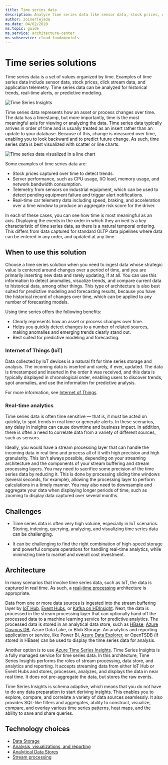```yaml
---
title: Time series data
description: Analyze time series data like sensor data, stock prices, click stream data, or app telemetry for historical trends, real-time alerts, or predictive modeling.
author: zoinerTejada
ms.date: 04/02/2020
ms.topic: guide
ms.service: architecture-center
ms.subservice: cloud-fundamentals
---
```


<!-- cSpell:ignore downsample TSDB -->

# Time series solutions

Time series data is a set of values organized by time. Examples of time series data include sensor data, stock prices, click stream data, and application telemetry. Time series data can be analyzed for historical trends, real-time alerts, or predictive modeling.

![Time Series Insights](./images/time-series-insights.png)

Time series data represents how an asset or process changes over time. The data has a timestamp, but more importantly, time is the most meaningful axis for viewing or analyzing the data. Time series data typically arrives in order of time and is usually treated as an insert rather than an update to your database. Because of this, change is measured over time, enabling you to look backward and to predict future change. As such, time series data is best visualized with scatter or line charts.

![Time series data visualized in a line chart](./images/time-series-chart.png)

Some examples of time series data are:

- Stock prices captured over time to detect trends.
- Server performance, such as CPU usage, I/O load, memory usage, and network bandwidth consumption.
- Telemetry from sensors on industrial equipment, which can be used to detect pending equipment failure and trigger alert notifications.
- Real-time car telemetry data including speed, braking, and acceleration over a time window to produce an aggregate risk score for the driver.

In each of these cases, you can see how time is most meaningful as an axis. Displaying the events in the order in which they arrived is a key characteristic of time series data, as there is a natural temporal ordering. This differs from data captured for standard OLTP data pipelines where data can be entered in any order, and updated at any time.

## When to use this solution

Choose a time series solution when you need to ingest data whose strategic value is centered around changes over a period of time, and you are primarily inserting new data and rarely updating, if at all. You can use this information to detect anomalies, visualize trends, and compare current data to historical data, among other things. This type of architecture is also best suited for predictive modeling and forecasting results, because you have the historical record of changes over time, which can be applied to any number of forecasting models.

Using time series offers the following benefits:

- Clearly represents how an asset or process changes over time.
- Helps you quickly detect changes to a number of related sources, making anomalies and emerging trends clearly stand out.
- Best suited for predictive modeling and forecasting.

### Internet of Things (IoT)

Data collected by IoT devices is a natural fit for time series storage and analysis. The incoming data is inserted and rarely, if ever, updated. The data is timestamped and inserted in the order it was received, and this data is typically displayed in chronological order, enabling users to discover trends, spot anomalies, and use the information for predictive analysis.

For more information, see [Internet of Things](../big-data/index.md#internet-of-things-iot).

### Real-time analytics

Time series data is often time sensitive &mdash; that is, it must be acted on quickly, to spot trends in real time or generate alerts. In these scenarios, any delay in insights can cause downtime and business impact. In addition, there is often a need to correlate data from a variety of different sources, such as sensors.

Ideally, you would have a stream processing layer that can handle the incoming data in real time and process all of it with high precision and high granularity. This isn't always possible, depending on your streaming architecture and the components of your stream buffering and stream processing layers. You may need to sacrifice some precision of the time series data by reducing it. This is done by processing sliding time windows (several seconds, for example), allowing the processing layer to perform calculations in a timely manner. You may also need to downsample and aggregate your data when displaying longer periods of time, such as zooming to display data captured over several months.

## Challenges

- Time series data is often very high volume, especially in IoT scenarios. Storing, indexing, querying, analyzing, and visualizing time series data can be challenging.

- It can be challenging to find the right combination of high-speed storage and powerful compute operations for handling real-time analytics, while minimizing time to market and overall cost investment.

## Architecture

In many scenarios that involve time series data, such as IoT, the data is captured in real time. As such, a [real-time processing](../big-data/real-time-processing.md) architecture is appropriate.

Data from one or more data sources is ingested into the stream buffering layer by [IoT Hub](/azure/iot-hub/), [Event Hubs](/azure/event-hubs/), or [Kafka on HDInsight](/azure/hdinsight/kafka/apache-kafka-introduction). Next, the data is processed in the stream processing layer that can optionally hand off the processed data to a machine learning service for predictive analytics. The processed data is stored in an analytical data store, such as [HBase](/azure/hdinsight/hbase/apache-hbase-overview), [Azure Cosmos DB](/azure/cosmos-db/), Azure Data Lake, or Blob Storage. An analytics and reporting application or service, like Power BI, [Azure Data Explorer](/azure/data-explorer/time-series-analysis), or OpenTSDB (if stored in HBase) can be used to display the time series data for analysis.

Another option is to use [Azure Time Series Insights](/azure/time-series-insights). Time Series Insights is a fully managed service for time series data. In this architecture, Time Series Insights performs the roles of stream processing, data store, and analytics and reporting. It accepts streaming data from either IoT Hub or Event Hubs and stores, processes, analyzes, and displays the data in near real time. It does not pre-aggregate the data, but stores the raw events.

Time Series Insights is schema adaptive, which means that you do not have to do any data preparation to start deriving insights. This enables you to explore, compare, and correlate a variety of data sources seamlessly. It also provides SQL-like filters and aggregates, ability to construct, visualize, compare, and overlay various time series patterns, heat maps, and the ability to save and share queries.

## Technology choices

- [Data Storage](../technology-choices/data-storage.md)
- [Analysis, visualizations, and reporting](../technology-choices/analysis-visualizations-reporting.md)
- [Analytical Data Stores](../technology-choices/analytical-data-stores.md)
- [Stream processing](../technology-choices/stream-processing.md)